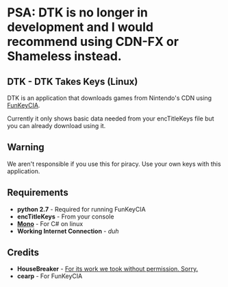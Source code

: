 # PSA: DTK is no longer in development and I would recommend using CDN-FX or Shameless instead.

## DTK - DTK Takes Keys (Linux)
DTK is an application that downloads games from Nintendo's CDN using [FunKeyCIA](http://gbatemp.net/threads/release-funkeycia-make-good-cias-from-eshop-content-no-tickets-needed.423025/).

Currently it only shows basic data needed from your encTitleKeys file but you can already download using it.

## Warning
We aren't responsible if you use this for piracy. Use your own keys with this application.

## Requirements
* **python 2.7** - Required for running FunKeyCIA
* **encTitleKeys** - From your console
* [**Mono**](http://www.mono-project.com/download/#download-lin) - For C# on linux
* **Working Internet Connection** - *duh*

## Credits
* **HouseBreaker** - [For its work we took without permission. Sorry.](https://github.com/HouseBreaker/NintendoCDN-TicketParser)
* **cearp** - For FunKeyCIA
